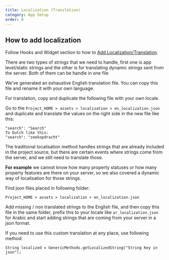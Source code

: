 ```yaml
---
title: Localization (Translation)
category: App Setup
order: 8
---
```


## How to add localization
 Follow Hooks and Widget section to how to [Add Localization/Translation](/hooks-widgets/add_langauge). 

There are two types of strings that we need to handle, first one is app level/static strings and the other is for translating dynamic strings sent from the server. Both of them can be handle in one file

We’ve generated an exhaustive English translation file. You can copy this file and rename it with your own language.

For translation, copy and duplicate the following file with your own locale.

Go to the `Project_HOME > assets > localization > en_localization.json` and duplicate and translate the values on the right side in the new file like this:
```
"search": "Search"
To Dutch like this:
"search": "zoekopdracht"
```

The traditional localisation method handles strings that are already included in the project source, but there are certain events where strings come from the server, and we still need to translate those.

**For example** we cannot know how many property statuses or how many property features  are there on your server, so we also covered a dynamic way of localisation for those strings.

Find json files placed in following folder:

`Project_HOME > assets > localization > en_localization.json`

Add missing / non translated strings to the English file, and then copy this file in the same folder, prefix this to your locale like `ar_localization.json` for Arabic and start adding strings that are coming from your server in a json format.

If you need to use this custom translation at any place, use following method:
```
String localized = GenericMethods.getLocalizedString("String Key in json");
```
